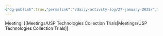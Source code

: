 ```yaml
---
{"dg-publish":true,"permalink":"/daily-activity-log/27-january-2025/","noteIcon":"","created":"2025-01-27T11:25:38.960-06:00"}
---
```


Meeting: [[Meetings/USP Technologies Collection Trials\|Meetings/USP Technologies Collection Trials]]